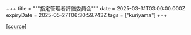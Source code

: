+++
title = """指定管理者評価委員会"""
date = 2025-03-31T03:00:00.000Z
expiryDate = 2025-05-27T06:30:59.743Z
tags = ["kuriyama"]
+++


[[source]](https://www.town.kuriyama.hokkaido.jp/soshiki/32/603.html)
